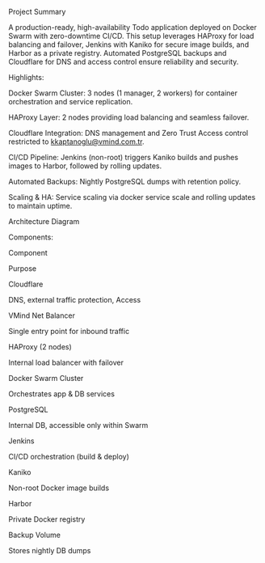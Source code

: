 Project Summary

A production-ready, high-availability Todo application deployed on Docker Swarm with zero-downtime CI/CD. This setup leverages HAProxy for load balancing and failover, Jenkins with Kaniko for secure image builds, and Harbor as a private registry. Automated PostgreSQL backups and Cloudflare for DNS and access control ensure reliability and security.

Highlights:

Docker Swarm Cluster: 3 nodes (1 manager, 2 workers) for container orchestration and service replication.

HAProxy Layer: 2 nodes providing load balancing and seamless failover.

Cloudflare Integration: DNS management and Zero Trust Access control restricted to kkaptanoglu@vmind.com.tr.

CI/CD Pipeline: Jenkins (non-root) triggers Kaniko builds and pushes images to Harbor, followed by rolling updates.

Automated Backups: Nightly PostgreSQL dumps with retention policy.

Scaling & HA: Service scaling via docker service scale and rolling updates to maintain uptime.

Architecture Diagram



Components:

Component

Purpose

Cloudflare

DNS, external traffic protection, Access

VMind Net Balancer

Single entry point for inbound traffic

HAProxy (2 nodes)

Internal load balancer with failover

Docker Swarm Cluster

Orchestrates app & DB services

PostgreSQL

Internal DB, accessible only within Swarm

Jenkins

CI/CD orchestration (build & deploy)

Kaniko

Non-root Docker image builds

Harbor

Private Docker registry

Backup Volume

Stores nightly DB dumps
